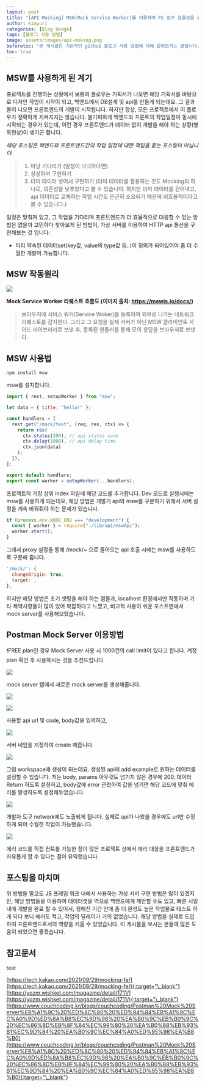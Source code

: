 ```yaml
---
layout: post
title: "[API Mocking] MSW(Mock Service Worker)를 이용하여 FE 업무 효율성을 높여보자. + Postman Mock Server"
author: kimyuri
categories: [Blog Usage]
tags: [블로그 사용 방법]
image: assets/images/api-moking.png
beforetoc: "본 게시글은 기본적인 github 블로그 사용 방법에 대해 알려드리는 글입니다."
toc: true
---
```


## MSW를 사용하게 된 계기

프로젝트를 진행하는 상황에서 보통의 플로우는 기획서가 나오면 해당 기획서를 바탕으로 디자인 작업이 시작이 되고, 백엔드에서 DB설계 및 api를 만들게 되는데요. 그 결과물이 나오면 프론트엔드의 개발이 시작됩니다. 하지만 항상, 모든 프로젝트에서 이 플로우가 정확하게 지켜지지는 않습니다. 불가피하게 백엔드와 프론트의 작업일정이 동시에 시작되는 경우가 있는데, 이런 경우 프론트엔드가 데이터 없이 개발을 해야 하는 상황(병목현상)이 생기곤 합니다.

_해당 포스팅은 백엔드와 프론트엔드간의 작업 일정에 대한 책임을 묻는 포스팅이 아닙니다._

> 1. 마냥 기다리기 (일정이 넉넉하다면)
> 2. 상상하며 구현하기
> 3. 더미 데이터 넣어서 구현하기 (더미 데이터를 활용하는 것도 Mocking의 하나로, 의존성을 낮추었다고 볼 수 있습니다. 하지만 더미 데이터를 걷어내고, api 데이터로 교체하는 작업 시간도 은근히 소요되기 때문에 비효율적이라고 볼 수 있습니다.)

일정은 맞춰져 있고, 그 작업을 기다리며 프론트엔드가 더 효율적으로 대응할 수 있는 방법은 없을까 고민하다 찾아보게 된 방법이, 가상 서버를 이용하여 HTTP api 통신을 구현해보는 것 입니다.

- 미리 약속된 데이터set(key값, value의 type값 등..)이 정의가 되어있어야 좀 더 수월한 개발이 가능합니다.

## MSW 작동원리

![](/assets/images/api-moking-cont-1.png)

**Mock Service Worker 리퀘스트 흐름도 (이미지 출처: https://mswjs.io/docs/)**

> 브라우저에 서비스 워커(Service Woker)를 등록하여 외부로 나가는 네트워크 리퀘스트를 감지한다. 그리고 그 요청을 실제 서버가 아닌 MSW 클라이언트 사이드 라이브러리로 보낸 후, 등록된 핸들러를 통해 모의 응답을 브라우저로 보낸다.

## MSW 사용법

```
npm install msw
```

msw를 설치합니다.

```jsx
import { rest, setupWorker } from "msw";

let data = { title: "hello!" };

const handlers = [
  rest.get("/mock/test", (req, res, ctx) => {
    return res(
      ctx.status(200), // api status code
      ctx.delay(1000), // api delay time
      ctx.json(data)
    );
  }),
];

export default handlers;
export const worker = setupWorker(...handlers);
```

프로젝트의 가장 상위 index 파일에 해당 코드를 추가합니다.
Dev 모드로 실행시에는 msw를 사용하게 되는데요, 해당 방법은 개발기 api와 msw를 구분하기 위해서 서버 설정을 계속 바꿔줘야 하는 문제가 있습니다.

```jsx
if (process.env.NODE_ENV === "development") {
  const { worker } = require("./lib/api/mswApi");
  worker.start();
}
```

그래서 proxy 설정을 통해 /mock/~ 으로 들어오는 api 호출 시에는 msw를 사용하도록 구분해 줍니다.

```jsx
'/mock/': {
  changeOrigin: true,
  target: ,
},
```

하지만 해당 방법은 초기 셋팅을 해야 하는 점들과, localhost 환경에서만 작동하며 기타 제약사항들이 많이 있어 복잡하다고 느꼈고, 비교적 사용이 쉬운 포스트맨에서 mock server를 사용해보았습니다.

## Postman Mock Server 이용방법

❗️FREE plan인 경우 Mock Server 사용 시 1000건의 call limit이 있다고 합니다. 계정 plan 확인 후 사용하시는 것을 추천드립니다.

![](/assets/images/api-moking.png)

mock server 탭에서 새로운 mock server를 생성해줍니다.

![](/assets/images/api-moking-cont-2.png)

![](/assets/images/api-moking-cont-3.png)

사용할 api url 및 code, body값을 입력하고,

![](/assets/images/api-moking-cont-4.png)

서버 네임을 지정하여 create 해줍니다.

![](/assets/images/api-moking-cont-5.png)

그럼 workspace에 생성이 되는데요. 생성된 api에 add example로 원하는 데이터를 설정할 수 있습니다.
저는 body, params 아무것도 넘기지 않은 경우에 200, 데이터 Return 하도록 설정하고,
body값에 error 관련하여 값을 넘기면 해당 코드에 맞춰 에러를 발생하도록 설정해두었습니다.

![](/assets/images/api-moking-cont-6.png)

개발자 도구 network에도 노출되게 됩니다.
실제로 api가 나왔을 경우에도 url만 수정하게 되어 수월한 작업이 가능했습니다.

![](/assets/images/api-moking-cont-7.png)

에러 코드를 직접 컨트롤 가능한 점이 많은 프로젝트 상에서 에러 대응을 프론트엔드가 자유롭게 할 수 있다는 점이 유익했습니다.

## 포스팅을 마치며

위 방법들 말고도 JS 프레임 워크 내에서 사용하는 가상 서버 구현 방법은 많이 있겠지만,
해당 방법들을 이용하여 데이터셋을 역으로 백앤드에게 제안할 수도 있고,
빠른 시일 내에 개발을 완료 할 수 있어서, 정해진 기간 안에 좀 더 완성도 높은 작업물로 테스트 하게 되다 보니 에러도 적고, 작업의 딜레이가 거의 없었습니다.
해당 방법을 실제로 도입하여 프론트앤드로서의 역량을 키울 수 있었습니다.
이 게시물을 보시는 분들께 많은 도움이 되었으면 좋겠습니다.

## 참고문서

test

[https://tech.kakao.com/2021/09/29/mocking-fe/](https://tech.kakao.com/2021/09/29/mocking-fe/){:target="\_blank"}  
[https://yozm.wishket.com/magazine/detail/1711/](https://yozm.wishket.com/magazine/detail/1711/){:target="\_blank"}  
[https://www.couchcoding.kr/blogs/couchcoding/Postman%20Mock%20Server%EB%A1%9C%20%ED%8C%80%20%ED%94%84%EB%A1%9C%EC%A0%9D%ED%8A%B8%EC%9D%98%20%EA%B0%9C%EB%B0%9C%20%EC%86%8D%EB%8F%84%EC%99%80%20%EA%B0%88%EB%93%B1%EC%9D%84%20%EA%B0%9C%EC%84%A0%ED%95%98%EA%B8%B0](https://www.couchcoding.kr/blogs/couchcoding/Postman%20Mock%20Server%EB%A1%9C%20%ED%8C%80%20%ED%94%84%EB%A1%9C%EC%A0%9D%ED%8A%B8%EC%9D%98%20%EA%B0%9C%EB%B0%9C%20%EC%86%8D%EB%8F%84%EC%99%80%20%EA%B0%88%EB%93%B1%EC%9D%84%20%EA%B0%9C%EC%84%A0%ED%95%98%EA%B8%B0){:target="\_blank"}
